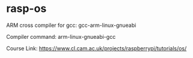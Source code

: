 # rasp-os

ARM cross compiler for gcc: gcc-arm-linux-gnueabi

Compiler command: arm-linux-gnueabi-gcc

Course Link: https://www.cl.cam.ac.uk/projects/raspberrypi/tutorials/os/
